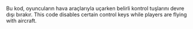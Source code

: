 Bu kod, oyuncuların hava araçlarıyla uçarken belirli kontrol tuşlarını devre dışı bırakır.
This code disables certain control keys while players are flying with aircraft.
